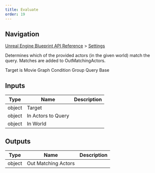 ```yaml
---
title: Evaluate
order: 19
---
```

## Navigation

[Unreal Engine Blueprint API Reference](https://dev.epicgames.com/documentation/en-us/unreal-engine/BlueprintAPI) > [Settings](https://dev.epicgames.com/documentation/en-us/unreal-engine/BlueprintAPI/Settings)

Determines which of the provided actors (in the given world) match the query. Matches are added to OutMatchingActors.

Target is Movie Graph Condition Group Query Base

## Inputs

| Type | Name | Description |
| --- | --- | --- |
| object | Target |  |
| object | In Actors to Query |  |
| object | In World |  |

## Outputs

| Type | Name | Description |
| --- | --- | --- |
| object | Out Matching Actors |  |
